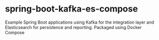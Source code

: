 # spring-boot-kafka-es-compose
Example Spring Boot applications using Kafka for the integration layer and Elasticsearch for persistence and reporting. Packaged using Docker Compose
